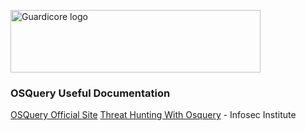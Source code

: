 <p align="left">
  <a href="https://www.guardicore.com/">
    <img src="https://www.guardicore.com/wp-content/uploads/2019/02/guardicore-press-releases-logo-banner2-845x200-1.jpg" alt="Guardicore logo" width="400" height="100">
  </a>
</p>
<h3 align="left">OSQuery Useful Documentation</h3>
<p align="left">

<a href="https://osquery.io/" target="_blank">OSQuery Official Site</a>
<a href="https://resources.infosecinstitute.com/category/enterprise/threat-hunting/threat-hunting-solutions/how-to-build-a-threat-hunting-tool-in-10-steps/threat-hunting-with-osquery/" target="_blank">Threat Hunting With Osquery</a> - Infosec Institute
